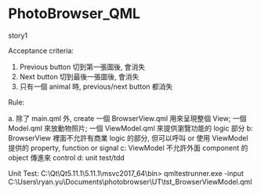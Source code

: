 # PhotoBrowser_QML

story1

Acceptance criteria:
1. Previous button 切到第一張圖後, 會消失
2. Next button 切到最後一張圖後, 會消失
3. 只有一個 animal 時, previous/next button 都消失

Rule:

a. 除了 main.qml 外, create 一個 BrowserView.qml 用來呈現整個 View; 一個 Model.qml 來放動物照片; 一個 ViewModel.qml 來提供瀏覽功能的 logic 部分
b: BrowserView 裡面不允許有商業 logic 的部分, 但可以呼叫 or 使用 ViewModel 提供的 property, function or signal
c: ViewModel 不允許外面 component 的 object 傳進來 control
d: unit test/tdd

Unit Test: 
C:\Qt\Qt5.11.1\5.11.1\msvc2017_64\bin> qmltestrunner.exe -input C:\Users\ryan.yu\Documents\photobrowser\UT\tst_BrowserViewModel.qml
